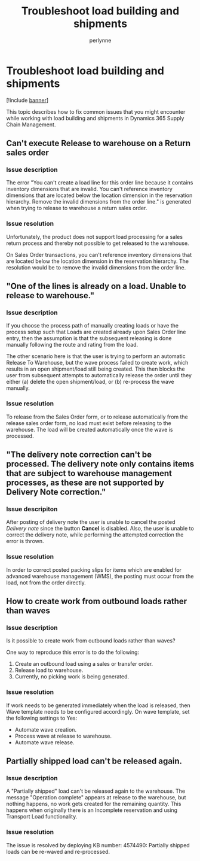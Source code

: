 ﻿---
# required metadata

title: Troubleshoot load building and shipments
description: This topic describes how to fix common issues that you might encounter while working with load building and shipments in Dynamics 365 Supply Chain Management.
author: perlynne
manager: tfehr
ms.date: 10/19/2020
ms.topic: article
ms.prod: 
ms.service: dynamics-ax-applications
ms.technology: 

# optional metadata

ms.search.form: 
# ROBOTS: 
audience: Application user
# ms.devlang: 
ms.reviewer: kamaybac
ms.search.scope: Core, Operations
# ms.tgt_pltfrm: 
ms.custom: 
ms.assetid: 
ms.search.region: Global
# ms.search.industry: 
ms.author: perlynne
ms.search.validFrom: 2020-10-19
ms.dyn365.ops.version: 10.0.15
---

# Troubleshoot load building and shipments

[!include [banner](../includes/banner.md)]

This topic describes how to fix common issues that you might encounter while working with load building and shipments in Dynamics 365 Supply Chain Management.

## Can't execute Release to warehouse on a Return sales order

### Issue description

The error "You can't create a load line for this order line because it contains inventory dimensions that are invalid. You can't reference inventory dimensions that are located below the location dimension in the reservation hierarchy. Remove the invalid dimensions from the order line." is generated when trying to release to warehouse a return sales order.

### Issue resolution

Unfortunately, the product does not support load processing for a sales return process and thereby not possible to get released to the warehouse.

On Sales Order transactions, you can't reference inventory dimensions that are located below the location dimension in the reservation hierarchy. The resolution would be to remove the invalid dimensions from the order line.

## "One of the lines is already on a load. Unable to release to warehouse."

### Issue description

If you choose the process path of manually creating loads or have the process setup such that Loads are created already upon Sales Order line entry, then the assumption is that the subsequent releasing is done manually following the route and rating from the load.

The other scenario here is that the user is trying to perform an automatic Release To Warehouse, but the wave process failed to create work, which results in an open shipment/load still being created. This then blocks the user from subsequent attempts to automatically release the order until they either (a) delete the open shipment/load, or (b) re-process the wave manually.

### Issue resolution

To release from the Sales Order form, or to release automatically from the release sales order form, no load must exist before releasing to the warehouse. The load will be created automatically once the wave is processed.

## "The delivery note correction can't be processed. The delivery note only contains items that are subject to warehouse management processes, as these are not supported by Delivery Note correction."

### Issue descripiton

After posting of delivery note the user is unable to cancel the posted *Delivery note* since the button **Cancel** is disabled. Also, the user is unable to correct the delivery note, while performing the attempted correction the error is thrown.

### Issue resolution

In order to correct posted packing slips for items which are enabled for advanced warehouse management (WMS), the posting must occur from the load, not from the order directly.

## How to create work from outbound loads rather than waves

### Issue description

Is it possible to create work from outbound loads rather than waves?

One way to reproduce this error is to do the following:

1. Create an outbound load using a sales or transfer order.
2. Release load to warehouse.
3. Currently, no picking work is being generated.

### Issue resolution

If work needs to be generated immediately when the load is released, then Wave template needs to be configured accordingly. On wave template, set the following settings to Yes:

- Automate wave creation.
- Process wave at release to warehouse.
- Automate wave release.

## Partially shipped load can't be released again.

### Issue description

A "Partially shipped" load can't be released again to the warehouse. The message "Operation complete" appears at release to the warehouse, but nothing happens, no work gets created for the remaining quantity. This happens when originally there is an Incomplete reservation and using Transport Load functionality.

### Issue resolution
The issue is resolved by deploying KB number: 4574490: Partially shipped loads can be re-waved and re-processed.
